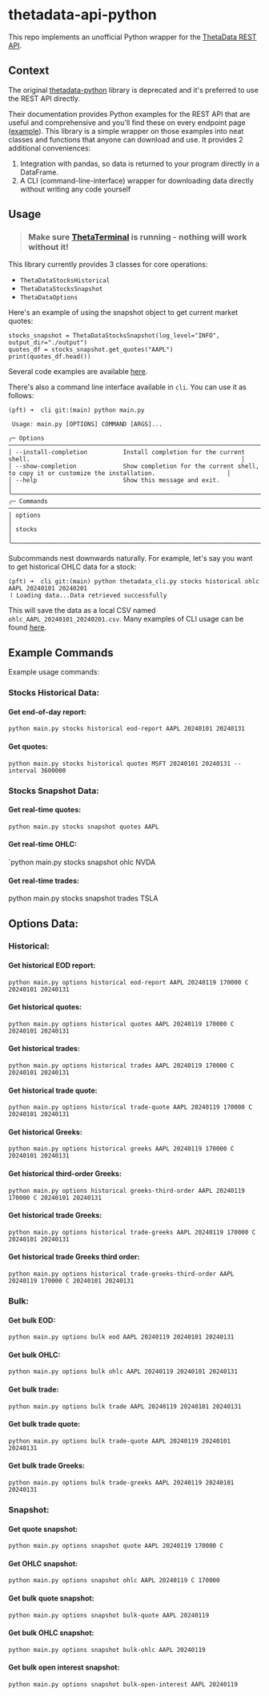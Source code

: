 # thetadata-api-python

This repo implements an unofficial Python wrapper for the [ThetaData REST API](https://http-docs.thetadata.us/docs/theta-data-rest-api-v2/4g9ms9h4009k0-getting-started).


## Context
The original [thetadata-python](https://github.com/ThetaData-API/thetadata-python) library is deprecated and it's preferred to use the REST API directly. 

Their documentation provides Python examples for the REST API that are useful and comprehensive and you'll find these on every endpoint page ([example](https://http-docs.thetadata.us/docs/theta-data-rest-api-v2/a38vp739baoch-quote-snapshot)). This library is a simple wrapper on those examples into neat classes and functions that anyone can download and use. It provides 2 additional conveniences:

1. Integration with pandas, so data is returned to your program directly in a DataFrame.
2. A CLI (command-line-interface) wrapper for downloading data directly without writing any code yourself

## Usage

> ### Make sure [ThetaTerminal](https://http-docs.thetadata.us/docs/theta-data-rest-api-v2/4g9ms9h4009k0-getting-started#what-is-theta-terminal-and-why-do-i-need-it) is running - nothing will work without it!

This library currently provides 3 classes for core operations: 
* `ThetaDataStocksHistorical`
* `ThetaDataStocksSnapshot`
* `ThetaDataOptions`

Here's an example of using the snapshot object to get current market quotes:

```
stocks_snapshot = ThetaDataStocksSnapshot(log_level="INFO", output_dir="./output")
quotes_df = stocks_snapshot.get_quotes("AAPL")
print(quotes_df.head())
```

Several code examples are available [here](https://github.com/pythonfortraders/thetadata-api-python/tree/main/examples).

There's also a command line interface available in `cli`. You can use it as follows: 

```
(pft) ➜  cli git:(main) python main.py 
                                                                                                                                     
 Usage: main.py [OPTIONS] COMMAND [ARGS]...                                                                                 
                                                                                                                                     
╭─ Options ─────────────────────────────────────────────────────────────────────────────────────────────────────────────────────────╮
│ --install-completion          Install completion for the current shell.                                                           │
│ --show-completion             Show completion for the current shell, to copy it or customize the installation.                    │
│ --help                        Show this message and exit.                                                                         │
╰───────────────────────────────────────────────────────────────────────────────────────────────────────────────────────────────────╯
╭─ Commands ────────────────────────────────────────────────────────────────────────────────────────────────────────────────────────╮
│ options                                                                                                                           │
│ stocks                                                                                                                            │
╰───────────────────────────────────────────────────────────────────────────────────────────────────────────────────────────────────╯
``` 

Subcommands nest downwards naturally. For example, let's say you want to get historical OHLC data for a stock:
```
(pft) ➜  cli git:(main) python thetadata_cli.py stocks historical ohlc AAPL 20240101 20240201
⠸ Loading data...Data retrieved successfully
```
This will save the data as a local CSV named `ohlc_AAPL_20240101_20240201.csv`. Many examples of CLI usage can be found [here](https://github.com/pythonfortraders/thetadata-api-python/blob/08ec0160da2519d5a0de73d8ec29ab8dd0c8d98c/cli/thetadata_cli.py#L1-L78).

## Example Commands

Example usage commands:

### Stocks Historical Data:

#### Get end-of-day report:
   
   `python main.py stocks historical eod-report AAPL 20240101 20240131`

#### Get quotes:

   `python main.py stocks historical quotes MSFT 20240101 20240131 --interval 3600000`

### Stocks Snapshot Data:

#### Get real-time quotes:
   `python main.py stocks snapshot quotes AAPL`

#### Get real-time OHLC:
   `python main.py stocks snapshot ohlc NVDA

#### Get real-time trades:
   python main.py stocks snapshot trades TSLA

## Options Data:
### Historical:
#### Get historical EOD report:
   `python main.py options historical eod-report AAPL 20240119 170000 C 20240101 20240131`

#### Get historical quotes:
   `python main.py options historical quotes AAPL 20240119 170000 C 20240101 20240131`

#### Get historical trades:
   `python main.py options historical trades AAPL 20240119 170000 C 20240101 20240131`

#### Get historical trade quote:
   `python main.py options historical trade-quote AAPL 20240119 170000 C 20240101 20240131`

#### Get historical Greeks:
   `python main.py options historical greeks AAPL 20240119 170000 C 20240101 20240131`

#### Get historical third-order Greeks:
   `python main.py options historical greeks-third-order AAPL 20240119 170000 C 20240101 20240131`

#### Get historical trade Greeks:
   `python main.py options historical trade-greeks AAPL 20240119 170000 C 20240101 20240131`

#### Get historical trade Greeks third order:
   `python main.py options historical trade-greeks-third-order AAPL 20240119 170000 C 20240101 20240131`

### Bulk:
#### Get bulk EOD:
   `python main.py options bulk eod AAPL 20240119 20240101 20240131`

#### Get bulk OHLC:
   `python main.py options bulk ohlc AAPL 20240119 20240101 20240131`

#### Get bulk trade:
   `python main.py options bulk trade AAPL 20240119 20240101 20240131`

#### Get bulk trade quote:
   `python main.py options bulk trade-quote AAPL 20240119 20240101 20240131`

#### Get bulk trade Greeks:
   `python main.py options bulk trade-greeks AAPL 20240119 20240101 20240131`

### Snapshot:
#### Get quote snapshot:
   `python main.py options snapshot quote AAPL 20240119 170000 C`

#### Get OHLC snapshot:
   `python main.py options snapshot ohlc AAPL 20240119 C 170000`

#### Get bulk quote snapshot:
   `python main.py options snapshot bulk-quote AAPL 20240119`

#### Get bulk OHLC snapshot:
   `python main.py options snapshot bulk-ohlc AAPL 20240119`

#### Get bulk open interest snapshot:
   `python main.py options snapshot bulk-open-interest AAPL 20240119`
